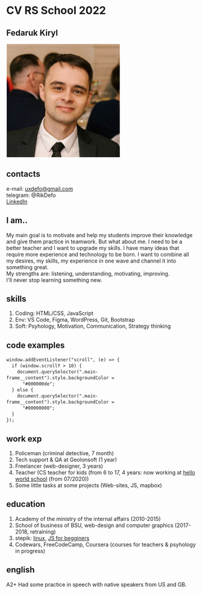 # CV RS School 2022
## Fedaruk Kiryl

![](https://raw.githubusercontent.com/rikdefo/rsschool-cv/gh-pages/Kiryl_Fedaruk.jpg)

## contacts
e-mail: uxdefo@gmail.com  
telegram: @RikDefo  
[LinkedIn](https://www.linkedin.com/in/kiryl-fedaruk/)

## I am..
My main goal is to motivate and help my students improve their knowledge and give them practice in teamwork. But what about me. I need to be a better teacher and I want to upgrade my skills. I have many ideas that require more experience and technology to be born. I want to combine all my desires, my skills, my experience in one wave and channel it into something great.  
My strengths are: listening, understanding, motivating, improving.  
I'll never stop learning something new.
    
## skills
1. Coding: HTML/CSS, JavaScript
2. Env: VS Code, Figma, WordPress, Git, Bootstrap
3. Soft: Psyhology, Motivation, Communication, Strategy thinking

## code examples
```
window.addEventListener("scroll", (e) => {
  if (window.scrollY > 10) {
    document.querySelector(".main-frame__content").style.backgroundColor =
      "#000000de";
  } else {
    document.querySelector(".main-frame__content").style.backgroundColor =
      "#00000000";
  }
});

```

## work exp
1. Policeman (criminal detective, 7 month)
2. Tech support & QA at Geolonsoft (1 year)
3. Freelancer (web-designer, 3 years)
4. Teacher (CS teacher for kids (from 6 to 17, 4 years: now working at [hello world school](https://hwschool.online/) (from 07/2020))
5. Some little tasks at some projects (Web-sites, JS, mapbox)

## education
1. Academy of the ministry of the internal affairs (2010-2015)
2. School of business of BSU, web-design and computer graphics (2017-2018, retraining)
3. stepik: [linux](https://stepik.org/cert/144623), [JS for begginers](https://stepik.org/cert/150698)
4. Codewars, FreeCodeCamp, Coursera (courses for teachers & psyhology in progress)

## english
A2+
Had some practice in speech with native speakers from US and GB.
